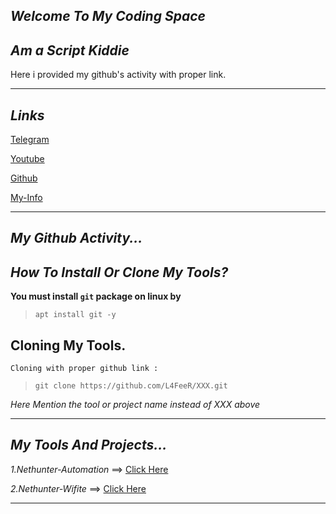 ## ***Welcome To My Coding Space***


## ***Am a Script Kiddie***


Here i provided my github's activity with proper link.

* * *


## ***Links***


[Telegram](https://t.me/kali_nethunter_android)

[Youtube](https://youtube.com/channel/UCOB6x1Bn0dpBk0ZOHcARKYQ)

[Github](https://github.com/L4FeeR)

[My-Info](./about.md)


* * *

## ***My Github Activity...***


## ***How To Install Or Clone My Tools?***

**You must install `git` package on linux by**
>    `apt install git -y`



## **Cloning My Tools.**

    Cloning with proper github link :

  >`git clone https://github.com/L4FeeR/XXX.git`


 *Here Mention the tool or project name instead of XXX above*


* * *

## ***My Tools And Projects...***

 *1.Nethunter-Automation* ==> [Click Here](https://github.com/L4FeeR/Nethunter-Automation)

 *2.Nethunter-Wifite*     ==> [Click Here](https://github.com/L4FeeR/NH-Wifite)


* * *
